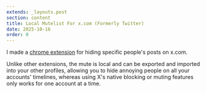 ```yaml
---
extends: _layouts.post
section: content
title: Local Mutelist For x.com (Formerly Twitter)
date: 2025-10-16
order: 0
---
```


I made a [chrome extension](https://chromewebstore.google.com/detail/local-xcom-twitter-muteli/epgpnmkhgjnhhammgaaencaconefiokp?hl=en&authuser=0) for hiding specific people's posts on x.com.

Unlike other extensions, the mute is local and can be exported and imported into your other profiles, allowing you to hide annoying people on all your accounts' timelines, whereas using X's native blocking or muting features only works for one account at a time.
